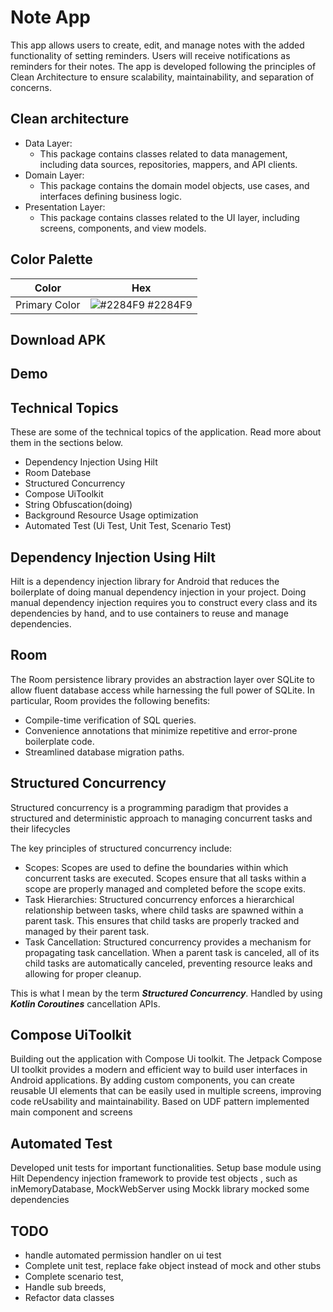 # Note App

This app allows users to create, edit, and manage notes with the added functionality of setting reminders. 
Users will receive notifications as reminders for their notes. 
The app is developed following the principles of Clean Architecture to ensure scalability, maintainability, and separation of concerns.


## Clean architecture

- Data Layer:
  - This package contains classes related to data management, including data sources, repositories, mappers, and API clients.
- Domain Layer: 
  - This package contains the domain model objects, use cases, and interfaces defining business logic.
- Presentation Layer:
  - This package contains classes related to the UI layer, including screens, components, and view models.

    
## Color Palette
| Color              | Hex                                                             |
|--------------------| --------------------------------------------------------------- |
| Primary Color      | ![#2284F9](http://via.placeholder.com/10/303F9F/303F9F) #2284F9 |



## Download APK

## Demo

## Technical Topics

These are some of the technical topics of the application. Read more about them in the sections
below.

- Dependency Injection Using Hilt
- Room Datebase
- Structured Concurrency
- Compose UiToolkit
- String Obfuscation(doing)
- Background Resource Usage optimization
- Automated Test (Ui Test, Unit Test, Scenario Test)


## Dependency Injection Using Hilt

Hilt is a dependency injection library for Android that reduces the boilerplate of doing manual
dependency injection in your project.
Doing manual dependency injection requires you to construct every class and its dependencies by hand,
and to use containers to reuse and manage dependencies.

## Room

The Room persistence library provides an abstraction layer over SQLite to allow fluent database access while harnessing the full power of SQLite.
In particular, Room provides the following benefits:

- Compile-time verification of SQL queries.
- Convenience annotations that minimize repetitive and error-prone boilerplate code.
- Streamlined database migration paths.


## Structured Concurrency

Structured concurrency is a programming paradigm that provides a structured and deterministic 
approach to managing concurrent tasks and their lifecycles

The key principles of structured concurrency include:
- Scopes: Scopes are used to define the boundaries within which concurrent tasks are executed.
Scopes ensure that all tasks within a scope are properly managed and completed before the scope exits.
- Task Hierarchies: Structured concurrency enforces a hierarchical relationship between tasks,
where child tasks are spawned within a parent task. This ensures that child tasks are properly tracked 
and managed by their parent task.
- Task Cancellation: Structured concurrency provides a mechanism for propagating task cancellation.
When a parent task is canceled, all of its child tasks are automatically canceled, preventing resource leaks and allowing for proper cleanup.

This is what I mean by the term ***Structured Concurrency***.
Handled by using ***Kotlin Coroutines*** cancellation APIs.

## Compose UiToolkit
Building out the application with Compose Ui toolkit. 
The Jetpack Compose UI toolkit provides a modern and efficient way to build user interfaces in Android applications.
By adding custom components, you can create reusable UI elements that can be easily used in multiple screens, 
improving code reUsability and maintainability.
Based on UDF pattern implemented main component and screens

## Automated Test

Developed unit tests for important functionalities. 
Setup base module using Hilt Dependency injection framework to provide test objects , such as 
inMemoryDatabase, MockWebServer
using Mockk library mocked some dependencies 


## TODO 

- handle automated permission handler on ui test
- Complete unit test, replace fake object instead of mock and other stubs
- Complete scenario test,
- Handle sub breeds,
- Refactor data classes